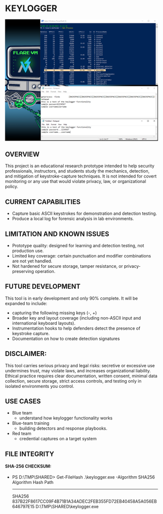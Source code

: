 
# KEYLOGGER

<p align="center">
  <img src="keyloggerScreenshot.png" alt="Keylogger Screenshot">
</p>

## OVERVIEW
This project is an educational research prototype intended to help security professionals, instructors, and students study the mechanics, detection, and mitigation of keystroke-capture techniques. It is not intended for covert monitoring or any use that would violate privacy, law, or organizational policy.

## CURRENT CAPABILITIES
* Capture basic ASCII keystrokes for demonstration and detection testing.
* Produce a local log for forensic analysis in lab environments.

## LIMITATION AND KNOWN ISSUES
* Prototype quality: designed for learning and detection testing, not production use.
* Limited key coverage: certain punctuation and modifier combinations are not yet handled.
* Not hardened for secure storage, tamper resistance, or privacy-preserving operation.

## FUTURE DEVELOPMENT
This tool is in early development and only 90% complete. It will be expanded to include:
* capturing the following missing keys (-, +)
* Broader key and layout coverage (including non-ASCII input and international keyboard layouts).
* Instrumentation hooks to help defenders detect the presence of keystroke capture.
* Documentation on how to create detection signatures

## DISCLAIMER:
This tool carries serious privacy and legal risks: secretive or excessive use undermines trust, may violate laws, and increases organizational liability. Ethical practice requires clear documentation, written consent, minimal data collection, secure storage, strict access controls, and testing only in isolated environments you control.

## USE CASES
* Blue team
   - understand how keylogger functionality works
* Blue-team training
   - building detectors and response playbooks.
* Red team
   - credential captures on a target system

## FILE INTEGRITY

#### SHA-256 CHECKSUM: 
 - PS D:\TMP\SHARED> Get-FileHash .\keylogger.exe -Algorithm SHA256
   Algorithm       Hash                                                                   Path
   ---------       ----                                                                   ----
   SHA256          837B22F8617CC09F4B71B1A34ADEC2FEB355FD72EB40458A5A056EB646797E15       D:\TMP\SHARED\keylogger.exe
